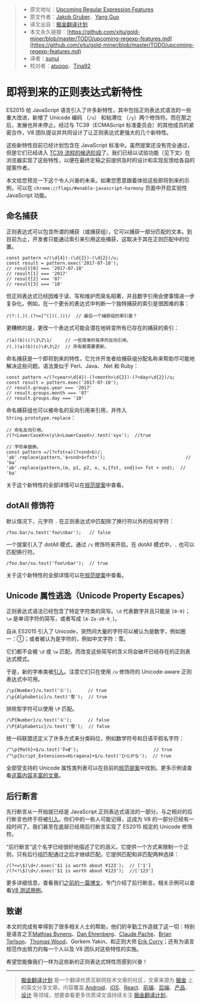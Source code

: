 
> * 原文地址：[Upcoming Regular Expression Features](https://developers.google.com/web/updates/2017/07/upcoming-regexp-features)
> * 原文作者：[Jakob Gruber](https://developers.google.com/web/resources/contributors#jgruber)、[Yang Guo](https://developers.google.com/web/resources/contributors#yangguo)
> * 译文出自：[掘金翻译计划](https://github.com/xitu/gold-miner)
> * 本文永久链接：[https://github.com/xitu/gold-miner/blob/master/TODO/upcoming-regexp-features.md](https://github.com/xitu/gold-miner/blob/master/TODO/upcoming-regexp-features.md)
> * 译者：[sunui](https://github.com/sunui)
> * 校对者：[atuooo](https://github.com/atuooo)、[Tina92](https://github.com/Tina92)

# 即将到来的正则表达式新特性

ES2015 给 JavaScript 语言引入了许多新特性，其中包括正则表达式语法的一些重大改进，新增了 Unicode 编码 （`/u`） 和粘滞位 （`/y`）两个修饰符。而在那之后，发展也并未停止。经过与 TC39（ECMAScript 标准委员会）的其他成员的紧密合作，V8 团队提议并共同设计了让正则表达式更强大的几个新特性。

这些新特性目前已经计划包含在 JavaScript 标准中。虽然提案还没有完全通过，但是它们已经进入 [TC39 流程的候选阶段](https://tc39.github.io/process-document/)了。我们已经以试验功能（见下文）在浏览器实现了这些特性，以便在最终定稿之前提供及时的设计和实现反馈给各自的提案作者。

本文给您预览一下这个令人兴奋的未来。如果您愿意跟着体验这些即将到来的示例，可以在 `chrome://flags/#enable-javascript-harmony` 页面中开启实验性 JavaScript 功能。

## 命名捕获

正则表达式可以包含所谓的捕获（或捕获组），它可以捕获一部分匹配的文本。到目前为止，开发者只能通过索引来引用这些捕获，这取决于其在正则匹配中的位置。

    const pattern =/(\d{4})-(\d{2})-(\d{2})/u;
    const result = pattern.exec('2017-07-10');
    // result[0] === '2017-07-10'
    // result[1] === '2017'
    // result[2] === '07'
    // result[3] === '10'


但正则表达式已经因难于读、写和维护而臭名昭著，并且数字引用会使事情进一步复杂化。例如，在一个更长的表达式中判断一个独特捕获的索引是很困难的事：

    /(?:(.)(.(?<=[^(])(.)))/  // 最后一个捕获组的索引是？


更糟糕的是，更改一个表达式可能会潜在地转变所有已存在的捕获的索引：

    /(a)(b)(c)\3\2\1/     // 一些简单的有序的反向引用。
    /(.)(a)(b)(c)\4\3\2/  // 所有都需要更新。


命名捕获是一个即将到来的特性，它允许开发者给捕获组分配名称来帮助尽可能地解决这些问题。语法类似于 Perl、Java、.Net 和 Ruby：

    const pattern =/(?<year>\d{4})-(?<month>\d{2})-(?<day>\d{2})/u;
    const result = pattern.exec('2017-07-10');
    // result.groups.year === '2017'
    // result.groups.month === '07'
    // result.groups.day === '10'


命名捕获组也可以被命名的反向引用来引用，并传入 `String.prototype.replace`：

    // 命名反向引用。
    /(?<LowerCaseX>x)y\k<LowerCaseX>/.test('xyx');  //true

    // 字符串替换。
    const pattern =/(?<fst>a)(?<snd>b)/;
    'ab'.replace(pattern,'$<snd>$<fst>');                              // 'ba'
    'ab'.replace(pattern,(m, p1, p2, o, s,{fst, snd})=> fst + snd);  // 'ba'


关于这个新特性的全部详情可以在[规范提案](https://github.com/tc39/proposal-regexp-named-groups)中查看。

## dotAll 修饰符

默认情况下，元字符 `.` 在正则表达式中匹配除了换行符以外的任何字符：

    /foo.bar/u.test('foo\nbar');   // false


一个提案引入了 dotAll 模式，通过 `/s` 修饰符来开启。在 dotAll 模式中，`.` 也可以匹配换行符。

    /foo.bar/su.test('foo\nbar');  // true


关于这个新特性的全部详情可以在[规范提案](https://github.com/tc39/proposal-regexp-dotall-flag)中查看。

## Unicode 属性逃逸（Unicode Property Escapes）

正则表达式语法已经包含了特定字符类的简写。`\d` 代表数字并且只能是 `[0-9]`；`\w` 是单词字符的简写，或者写成 `[A-Za-z0-9_]`。

自从 ES2015 引入了 Unicode，突然间大量的字符可以被认为是数字，例如圈一：①；或者被认为是字符的，例如中文字符：雪。

它们都不会被 `\d` 或 `\w` 匹配。而改变这些简写的含义将会破坏已经存在的正则表达式模式。

于是，新的字串类被[引入](https://github.com/tc39/proposal-regexp-unicode-property-escapes)。注意它们只在使用 `/u` 修饰符的 Unicode-aware 正则表达式中可用。

    /\p{Number}/u.test('①');      // true
    /\p{Alphabetic}/u.test('雪');  // true


排除型字符可以使用 `\P` 匹配。

    /\P{Number}/u.test('①');      // false
    /\P{Alphabetic}/u.test('雪');  // false


统一码联盟还定义了许多方式来分类码位，例如数学符号和日语平假名字符：

    /^\p{Math}+$/u.test('∛∞∉');                            // true
    /^\p{Script_Extensions=Hiragana}+$/u.test('ひらがな');  // true


全部受支持的 Unicode 属性类列表可以在目前的[规范提案](https://tc39.github.io/proposal-regexp-unicode-property-escapes/#sec-static-semantics-unicodematchproperty-p)中找到。更多示例请查看[这篇内容丰富的文章](https://mathiasbynens.be/notes/es-unicode-property-escapes)。

## 后行断言

先行断言从一开始就已经是 JavaScript 正则表达式语法的一部分。与之相对的后行断言也终于将被[引入](https://github.com/tc39/proposal-regexp-lookbehind)。你们中的一些人可能记得，这成为 V8 的一部分已经有一段时间了。我们甚至在底层已经用后行断言实现了 ES2015 规定的 Unicode 修饰符。

“后行断言”这个名字已经很好地描述了它的涵义。它提供一个方式来限制一个正则，只有后行组匹配通过之后才继续匹配。它提供匹配和非匹配两种选择：

    /(?<=\$)\d+/.exec('$1 is worth about ¥123');  // ['1']
    /(?<!\$)\d+/.exec('$1 is worth about ¥123');  //['123']


更多详细信息，查看我们[之前的一篇博文](https://v8project.blogspot.com/2016/02/regexp-lookbehind-assertions.html)，专门介绍了后行断言。相关示例可以查看[V8 测试用例](https://github.com/v8/v8/blob/master/test/mjsunit/harmony/regexp-lookbehind.js)。

## 致谢

本文的完成有幸得到了很多相关人士的帮助，他们的辛勤工作造就了这一切：特别是语言之王[Mathias Bynens](https://twitter.com/mathias)、[Dan Ehrenberg](https://twitter.com/littledan)、[Claude Pache](https://github.com/claudepache)、[Brian Terlson](https://twitter.com/bterlson)、[Thomas Wood](https://twitter.com/IgnoredAmbience)、Gorkem Yakin、和正则大师 [Erik Corry](https://twitter.com/erikcorry)；还有为语言规范作出努力的每一个人以及 V8 团队对这些特性的实施。

希望您能像我们一样为这些新的正则表达式特性而感到兴奋！



---

> [掘金翻译计划](https://github.com/xitu/gold-miner) 是一个翻译优质互联网技术文章的社区，文章来源为 [掘金](https://juejin.im) 上的英文分享文章。内容覆盖 [Android](https://github.com/xitu/gold-miner#android)、[iOS](https://github.com/xitu/gold-miner#ios)、[React](https://github.com/xitu/gold-miner#react)、[前端](https://github.com/xitu/gold-miner#前端)、[后端](https://github.com/xitu/gold-miner#后端)、[产品](https://github.com/xitu/gold-miner#产品)、[设计](https://github.com/xitu/gold-miner#设计) 等领域，想要查看更多优质译文请持续关注 [掘金翻译计划](https://github.com/xitu/gold-miner)。
